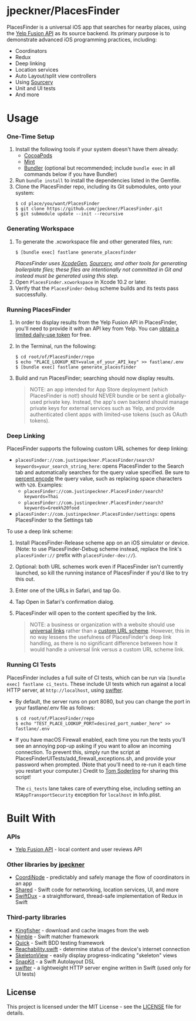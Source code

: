 # jpeckner/PlacesFinder

PlacesFinder is a universal iOS app that searches for nearby places, using the [Yelp Fusion API](https://www.yelp.com/developers/documentation/v3/get_started) as its source backend. Its primary purpose is to demonstrate advanced iOS programming practices, including:

* Coordinators
* Redux
* Deep linking
* Location services
* Auto Layout/split view controllers
* Using [Sourcery](https://github.com/krzysztofzablocki/Sourcery)
* Unit and UI tests
* And more

# Usage

### One-Time Setup
1. Install the following tools if your system doesn't have them already:
    * [CocoaPods](https://guides.cocoapods.org/using/getting-started.html)
    * [Mint](https://github.com/yonaskolb/Mint)
    * [Bundler](https://bundler.io/) (optional but recommended; include `bundle exec` in all commands below if you have Bundler)
2. Run `bundle install` to install the dependencies listed in the Gemfile.
3. Clone the PlacesFinder repo, including its Git submodules, onto your system:
   ```
   $ cd place/you/want/PlacesFinder
   $ git clone https://github.com/jpeckner/PlacesFinder.git
   $ git submodule update --init --recursive
   ```

### Generating Workspace
1. To generate the .xcworkspace file and other generated files, run:
   ```
   $ [bundle exec] fastlane generate_placesfinder
   ```
   *PlacesFinder uses [XcodeGen](https://github.com/yonaskolb/XcodeGen), [Sourcery](https://github.com/krzysztofzablocki/Sourcery), and other tools for generating boilerplate files; these files are intentionally not committed in Git and instead must be generated using this step.*
1. Open `PlacesFinder.xcworkspace` in Xcode 10.2 or later.
1. Verify that the `PlacesFinder-Debug` scheme builds and its tests pass successfully.

### Running PlacesFinder
1. In order to display results from the Yelp Fusion API in PlacesFinder, you'll need to provide it with an API key from Yelp. You can [obtain a limited daily-use token](https://www.yelp.com/developers/documentation/v3/authentication) for free.
1. In the Terminal, run the following:
   ```
   $ cd root/of/PlacesFinder/repo
   $ echo "PLACE_LOOKUP_KEY=value_of_your_API_key" >> fastlane/.env
   $ [bundle exec] fastlane generate_placesfinder
   ```
1. Build and run PlacesFinder; searching should now display results.

   > NOTE: an app intended for App Store deployment (which PlacesFinder is not!) should NEVER bundle or be sent a globally-used private key. Instead, the app's own backend should manage private keys for external services such as Yelp, and provide authenticated client apps with limited-use tokens (such as OAuth tokens).

### Deep Linking

PlacesFinder supports the following custom URL schemes for deep linking:
* `placesFinder://com.justinpeckner.PlacesFinder/search?keywords=your_search_string_here`: opens PlacesFinder to the Search tab and automatically searches for the query value specified. Be sure to [percent encode](https://en.wikipedia.org/wiki/Percent-encoding) the query value, such as replacing space characters with `%20`. Examples:
   * `placesFinder://com.justinpeckner.PlacesFinder/search?keywords=Thai`
   * `placesFinder://com.justinpeckner.PlacesFinder/search?keywords=Greek%20food`
* `placesFinder://com.justinpeckner.PlacesFinder/settings`: opens PlacesFinder to the Settings tab

To use a deep link scheme:
1. Install PlacesFinder-Release scheme app on an iOS simulator or device. (Note: to use PlacesFinder-Debug scheme instead, replace the link's `placesFinder://` prefix with `placesFinder-dev://`).
1. Optional: both URL schemes work even if PlacesFinder isn't currently launched, so kill the running instance of PlacesFinder if you'd like to try this out.
1. Enter one of the URLs in Safari, and tap Go.
1. Tap Open in Safari's confirmation dialog.
1. PlacesFinder will open to the content specified by the link.

   > NOTE: a business or organization with a website should use [universal links](https://developer.apple.com/ios/universal-links/) rather than a [custom URL scheme](https://developer.apple.com/documentation/uikit/inter-process_communication/allowing_apps_and_websites_to_link_to_your_content/defining_a_custom_url_scheme_for_your_app). However, this in no way lessens the usefulness of PlacesFinder's deep link handling, as there is no significant difference between how it would handle a universal link versus a custom URL scheme link.

### Running CI Tests
PlacesFinder includes a full suite of CI tests, which can be run via `[bundle exec] fastlane ci_tests`.
These include UI tests which run against a local HTTP server, at `http://localhost`, using [swifter](https://github.com/httpswift/swifter).

   * By default, the server runs on port 8080, but you can change the port in your fastlane/.env file as follows:
      ```
      $ cd root/of/PlacesFinder/repo
      $ echo "TEST_PLACE_LOOKUP_PORT=desired_port_number_here" >> fastlane/.env
      ```
   * If you have macOS Firewall enabled, each time you run the tests you'll see an annoying pop-up asking if you want to allow an incoming connection. To prevent this, simply run the script at PlacesFinderUITests/add_firewall_exceptions.sh, and provide your password when prompted. (Note that you'll need to re-run it each time you restart your computer.) Credit to [Tom Soderling](https://tomsoderling.github.io/Disable-iOS-simulator-connections-popup/) for sharing this script!
      
     The `ci_tests` lane takes care of everything else, including setting an `NSAppTransportSecurity` exception for `localhost` in Info.plist.

# Built With

### APIs

* [Yelp Fusion API](https://www.yelp.com/developers/documentation/v3/get_started) - local content and user reviews API

### Other libraries by [jpeckner](https://github.com/jpeckner)
* [CoordiNode](https://github.com/jpeckner/CoordiNode) - predictably and safely manage the flow of coordinators in an app
* [Shared](https://github.com/jpeckner/Shared) - Swift code for networking, location services, UI, and more
* [SwiftDux](https://github.com/jpeckner/SwiftDux) - a straightforward, thread-safe implementation of Redux in Swift

### Third-party libraries
* [Kingfisher](https://github.com/onevcat/Kingfisher) - download and cache images from the web
* [Nimble](https://github.com/Quick/Nimble) - Swift matcher framework
* [Quick](https://github.com/Quick/Quick) - Swift BDD testing framework
* [Reachability.swift](https://github.com/ashleymills/Reachability.swift) - determine status of the device's internet connection
* [SkeletonView](https://github.com/Juanpe/SkeletonView) - easily display progress-indicating "skeleton" views
* [SnapKit](https://github.com/SnapKit/SnapKit) - a Swift Autolayout DSL
* [swifter](https://github.com/httpswift/swifter) - a lightweight HTTP server engine written in Swift (used only for UI tests)

## License

This project is licensed under the MIT License - see the [LICENSE](LICENSE) file for details.
